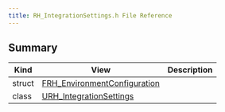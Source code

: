 ```yaml
---
title: RH_IntegrationSettings.h File Reference
---
```


## Summary
| Kind | View | Description |
|------|------|-------------|
|struct|[FRH_EnvironmentConfiguration](/unreal-plugins/all/structfrh__environmentconfiguration/#structFRH__EnvironmentConfiguration)||
|class|[URH_IntegrationSettings](/unreal-plugins/all/classurh__integrationsettings/#classURH__IntegrationSettings)||
